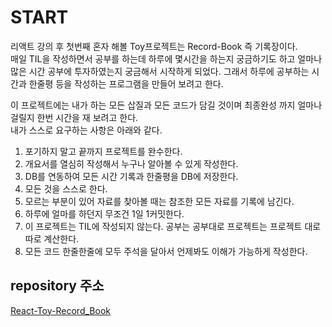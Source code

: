 # START

리액트 강의 후 첫번째 혼자 해볼 Toy프로젝트는 Record-Book 즉 기록장이다.  
매일 TIL을 작성하면서 공부를 하는데 하루에 몇시간을 하는지 궁금하기도 하고 얼마나 많은 시간 공부에 투자하였는지 궁금해서 시작하게 되었다. 그래서 하루에 공부하는 시간과 한줄평 등을 작성하는 프로그램을 만들어 보려고 한다.

이 프로젝트에는 내가 하는 모든 삽질과 모든 코드가 담길 것이며 최종완성 까지 얼마나 걸릴지 한번 시간을 재 보려고 한다.  
내가 스스로 요구하는 사항은 아래와 같다.

1. 포기하지 말고 끝까지 프로젝트를 완수한다.
2. 개요서를 열심히 작성해서 누구나 알아볼 수 있게 작성한다.
3. DB를 연동하여 모든 시간 기록과 한줄평을 DB에 저장한다.
4. 모든 것을 스스로 한다.
5. 모르는 부분이 있어 자료를 찾아볼 때는 참조한 모든 자료를 기록에 남긴다.
6. 하루에 얼마를 하던지 무조건 1일 1커밋한다.
7. 이 프로젝트는 TIL에 작성되지 않는다. 공부는 공부대로 프로젝트는 프로젝트 대로 따로 계산한다.
8. 모든 코드 한줄한줄에 모두 주석을 달아서 언제봐도 이해가 가능하게 작성한다.

## repository 주소

[React-Toy-Record_Book](https://github.com/MyoungSeob-Pohang/React-Toy-Record_Book)
